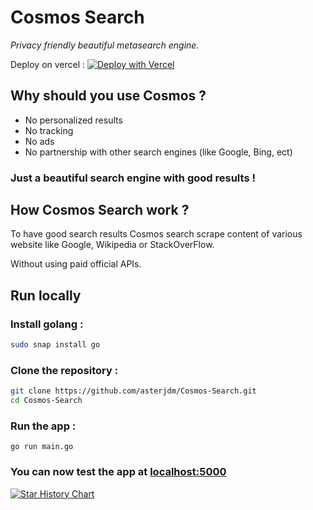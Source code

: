 # Cosmos Search
_Privacy friendly beautiful metasearch engine._

Deploy on vercel :
[![Deploy with Vercel](https://vercel.com/button)](https://vercel.com/new/clone?repository-url=https%3A%2F%2Fgithub.com%2Fasterjdm%2Fcosmos-search)

## Why should you use Cosmos ?
* No personalized results
* No tracking
* No ads
* No partnership with other search engines (like Google, Bing, ect)

### Just a beautiful search engine with good results !

## How Cosmos Search work ?
To have good search results Cosmos search scrape content of various website like Google, Wikipedia or StackOverFlow.

Without using paid official APIs.

## Run locally
### Install golang :
```bash
sudo snap install go
```
### Clone the repository :
```bash
git clone https://github.com/asterjdm/Cosmos-Search.git
cd Cosmos-Search
```
### Run the app :
```
go run main.go 
```
### You can now test the app at [localhost:5000](http://localhost:5000)


[![Star History Chart](https://api.star-history.com/svg?repos=asterjdm/cosmos-search&type=Date)](https://star-history.com/#bytebase/star-history&Date)
